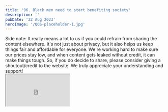 ```yaml
---
title: '96. Black men need to start benefiting society'
description: ''
pubDate: '22 Aug 2023'
heroImage: '/QOS-placeholder-1.jpg'
---
```

<div class="video_paragraph_header"> Side note: It really means a lot to us if you could refrain from sharing the content elsewhere. It's not just about privacy, but it also helps us keep things fair and affordable for everyone. We're working hard to make sure our prices stay low, and when content gets leaked without credit, it can make things tough. So, if you do decide to share, please consider giving a shoutout/credit to the website. We truly appreciate your understanding and support!</div>

<iframe src="https://drive.google.com/file/d/1QI7embXfSgf3gbHe-cT2NvekBVJkcRt5/preview" width="200" height="100" allow="autoplay" allowfullscreen="allowfullscreen"></iframe>

<br>
<br>
<!---<a class="read_more" href="https://drive.google.com/file/d/1QI7embXfSgf3gbHe-cT2NvekBVJkcRt5/view?usp=sharing">Download</a>--->